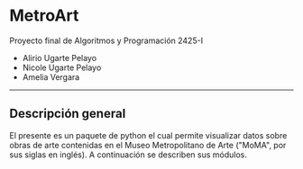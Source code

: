 # MetroArt
Proyecto final de Algoritmos y Programación 2425-I
- Alirio Ugarte Pelayo
- Nicole Ugarte Pelayo
- Amelia Vergara

---
## Descripción general
El presente es un paquete de python el cual permite visualizar datos sobre obras de arte
contenidas en el Museo Metropolitano de Arte ("MoMA", por sus siglas en inglés). A continuación se describen sus módulos.
